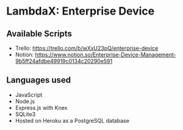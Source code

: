 # LambdaX: Enterprise Device

## Available Scripts
* Trello: https://trello.com/b/wXxU23pQ/enterprise-device
* Notion: https://www.notion.so/Enterprise-Device-Management-9b5ff24afdbe49919c0134c20290e591

## Languages used
* JavaScript
* Node.js
* Express.js with Knex
* SQLite3
* Hosted on Heroku as a PostgreSQL database


